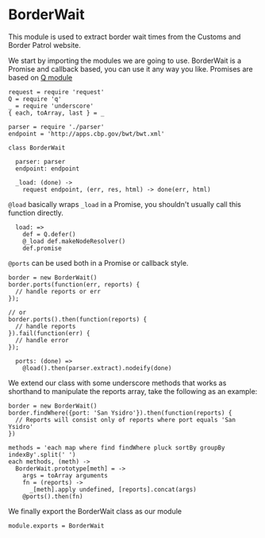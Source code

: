 # BorderWait

This module is used to extract border wait times from the
Customs and Border Patrol website.

We start by importing the modules we are going to use.
BorderWait is a Promise and callback based, you can use it
any way you like. Promises are based on [Q module](https://github.com/kriskowal/q)

    request = require 'request'
    Q = require 'q'
    _ = require 'underscore'
    { each, toArray, last } = _

    parser = require './parser'
    endpoint = 'http://apps.cbp.gov/bwt/bwt.xml'

    class BorderWait

      parser: parser
      endpoint: endpoint

      _load: (done) ->
        request endpoint, (err, res, html) -> done(err, html)

`@load` basically wraps `_load` in a Promise, you shouldn't usually
call this function directly.

      load: =>
        def = Q.defer()
        @_load def.makeNodeResolver()
        def.promise

`@ports` can be used both in a Promise or callback style.

```
border = new BorderWait()
border.ports(function(err, reports) {
  // handle reports or err
});

// or
border.ports().then(function(reports) {
  // handle reports
}).fail(function(err) {
  // handle error
});
```

      ports: (done) =>
        @load().then(parser.extract).nodeify(done)

We extend our class with some underscore methods that works as shorthand
to manipulate the reports array, take the following as an example:

```
border = new BorderWait()
border.findWhere({port: 'San Ysidro'}).then(function(reports) {
  // Reports will consist only of reports where port equals 'San Ysidro'
})
```

    methods = 'each map where find findWhere pluck sortBy groupBy indexBy'.split(' ')
    each methods, (meth) ->
      BorderWait.prototype[meth] = ->
        args = toArray arguments
        fn = (reports) ->
          _[meth].apply undefined, [reports].concat(args)
        @ports().then(fn)

We finally export the BorderWait class as our module

    module.exports = BorderWait